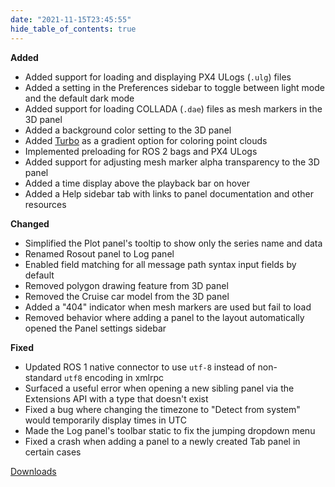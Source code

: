 ```yaml
---
date: "2021-11-15T23:45:55"
hide_table_of_contents: true
---
```


**Added**

- Added support for loading and displaying PX4 ULogs (`.ulg`) files
- Added a setting in the Preferences sidebar to toggle between light mode and the default dark mode
- Added support for loading COLLADA (`.dae`) files as mesh markers in the 3D panel
- Added a background color setting to the 3D panel
- Added [Turbo](https://ai.googleblog.com/2019/08/turbo-improved-rainbow-colormap-for.html) as a gradient option for coloring point clouds
- Implemented preloading for ROS 2 bags and PX4 ULogs
- Added support for adjusting mesh marker alpha transparency to the 3D panel
- Added a time display above the playback bar on hover
- Added a Help sidebar tab with links to panel documentation and other resources

**Changed**

- Simplified the Plot panel's tooltip to show only the series name and data
- Renamed Rosout panel to Log panel
- Enabled field matching for all message path syntax input fields by default
- Removed polygon drawing feature from 3D panel
- Removed the Cruise car model from the 3D panel
- Added a "404" indicator when mesh markers are used but fail to load
- Removed behavior where adding a panel to the layout automatically opened the Panel settings sidebar

**Fixed**

- Updated ROS 1 native connector to use `utf-8` instead of non-standard `utf8` encoding in xmlrpc
- Surfaced a useful error when opening a new sibling panel via the Extensions API with a type that doesn't exist
- Fixed a bug where changing the timezone to "Detect from system" would temporarily display times in UTC
- Made the Log panel's toolbar static to fix the jumping dropdown menu
- Fixed a crash when adding a panel to a newly created Tab panel in certain cases

[Downloads](https://github.com/foxglove/studio/releases/tag/v0.22.0)
